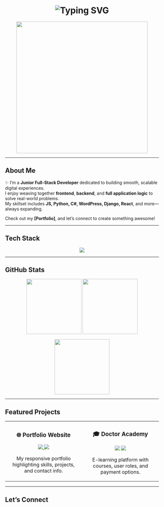 <!-- Typing Effect -->
<h1 align="center">
  <img src="https://readme-typing-svg.herokuapp.com?font=Fira+Code&size=28&pause=1000&color=F70057&center=true&vCenter=true&width=700&lines=Hi+%F0%9F%91%8B%2C+I'm+Omyma+AlKurd;Full-Stack+Developer;Problem-Solver;Always+Learning" alt="Typing SVG" />
</h1>

<!-- GIF Coding -->
<p align="center">
  <img src="https://media.giphy.com/media/ZVik7pBtu9dNS/giphy.gif" width="430"/>
</p>

---

##  About Me
✨ I’m a **Junior Full-Stack Developer** dedicated to building smooth, scalable digital experiences.  
I enjoy weaving together **frontend**, **backend**, and **full application logic** to solve real-world problems.  
My skillset includes **JS, Python, C#, WordPress, Django, React**, and more—always expanding.  

Check out my **[Portfolio]**, and let’s connect to create something awesome!

---

##  Tech Stack
<p align="center">
  <img src="https://skillicons.dev/icons?i=js,ts,python,react,nextjs,nodejs,django,cs,wordpress,mysql,mongodb,git,docker&perline=8" />
</p>

---

##  GitHub Stats
<p align="center">
  <img src="https://github-readme-stats.vercel.app/api?username=omymakurd&show_icons=true&theme=tokyonight&hide_border=true" height="180"/>
  <img src="https://github-readme-streak-stats.herokuapp.com?user=omymakurd&theme=tokyonight&hide_border=true" height="180"/>
</p>

<p align="center">
  <img src="https://github-readme-stats.vercel.app/api/top-langs/?username=omymakurd&layout=compact&theme=tokyonight&hide_border=true" height="180"/>
</p>

---

##  Featured Projects
<table>
<tr>
<td width="50%">
<h3 align="center">🌐 Portfolio Website</h3>
<p align="center">
  <a href="https://omymakurd.github.io/my-portfolio/index.html" target="_blank">
    <img src="https://img.shields.io/badge/-Live%20Demo-brightgreen?style=for-the-badge&logo=google-chrome&logoColor=white"/>
  </a>
  <a href="https://github.com/omymakurd/my-portfolio" target="_blank">
    <img src="https://img.shields.io/badge/-Source%20Code-blue?style=for-the-badge&logo=github&logoColor=white"/>
  </a>
</p>
<p align="center">My responsive portfolio highlighting skills, projects, and contact info.</p>
</td>

<td width="50%">
<h3 align="center">🎓 Doctor Academy</h3>
<p align="center">
  <a href="#" target="_blank"><img src="https://img.shields.io/badge/-Live%20Demo-brightgreen?style=for-the-badge&logo=google-chrome&logoColor=white"/></a>
  <a href="https://github.com/omymakurd/doctor-academy" target="_blank"><img src="https://img.shields.io/badge/-Source%20Code-blue?style=for-the-badge&logo=github&logoColor=white"/></a>
</p>
<p align="center">E-learning platform with courses, user roles, and payment options.</p>
</td>
</tr>
</table>

---

##  Let’s Connect
<p align="center">
  <a href="https
